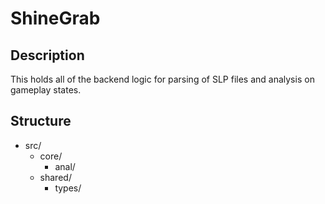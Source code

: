 # ShineGrab
## Description 
This holds all of the backend logic for parsing of SLP files and analysis on gameplay states.  

## Structure
 * src/
    * core/
        * anal/
    * shared/
        * types/
